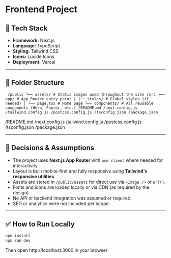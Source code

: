 # Frontend Project

## 🚀 Tech Stack

- **Framework:** Next.js
- **Language:** TypeScript
- **Styling:** Tailwind CSS
- **Icons:** Lucide Icons
- **Deployment:** Vercel

---

## 📁 Folder Structure
<pre><code> /public └── assets/ # Static images used throughout the site /src ├── app/ # App Router entry point │ ├── styles/ # Global styles (if needed) │ └── page.tsx # Home page └── components/ # All reusable components (Hero, Footer, etc.) /README.md /next.config.js /tailwind.config.js /postcss.config.js /tsconfig.json /package.json </code></pre>

/README.md
/next.config.js
/tailwind.config.js
/postcss.config.js
/tsconfig.json
/package.json


---

## 🧠 Decisions & Assumptions

- The project uses **Next.js App Router** with `use client` where needed for interactivity.
- Layout is built mobile-first and fully responsive using **Tailwind's responsive utilities**.
- Assets are stored in `/public/assets` for direct use via `<Image />` or `url()`.
- Fonts and icons are loaded locally or via CDN (as required by the design).
- No API or backend integration was assumed or required.
- SEO or analytics were not included per scope.

---

## ✅ How to Run Locally

```bash
npm install
npm run dev

```
Then open http://localhost:3000 in your browser

